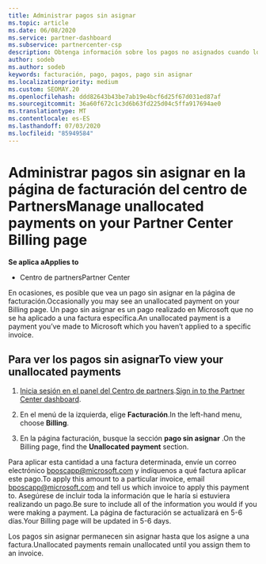 ```yaml
---
title: Administrar pagos sin asignar
ms.topic: article
ms.date: 06/08/2020
ms.service: partner-dashboard
ms.subservice: partnercenter-csp
description: Obtenga información sobre los pagos no asignados cuando los vea en la página de facturación del centro de Partners. Aprenda también a aplicarlos a las facturas.
author: sodeb
ms.author: sodeb
keywords: facturación, pago, pagos, pago sin asignar
ms.localizationpriority: medium
ms.custom: SEOMAY.20
ms.openlocfilehash: ddd82643b43be7ab19e4bcf6d25f67d031ed87af
ms.sourcegitcommit: 36a60f672c1c3d6b63fd225d04c5ffa917694ae0
ms.translationtype: MT
ms.contentlocale: es-ES
ms.lasthandoff: 07/03/2020
ms.locfileid: "85949584"
---
```

# <a name="manage-unallocated-payments-on-your-partner-center-billing-page"></a><span data-ttu-id="1c988-105">Administrar pagos sin asignar en la página de facturación del centro de Partners</span><span class="sxs-lookup"><span data-stu-id="1c988-105">Manage unallocated payments on your Partner Center Billing page</span></span>

<span data-ttu-id="1c988-106">**Se aplica a**</span><span class="sxs-lookup"><span data-stu-id="1c988-106">**Applies to**</span></span>

- <span data-ttu-id="1c988-107">Centro de partners</span><span class="sxs-lookup"><span data-stu-id="1c988-107">Partner Center</span></span>

<span data-ttu-id="1c988-108">En ocasiones, es posible que vea un pago sin asignar en la página de facturación.</span><span class="sxs-lookup"><span data-stu-id="1c988-108">Occasionally you may see an unallocated payment on your Billing page.</span></span> <span data-ttu-id="1c988-109">Un pago sin asignar es un pago realizado en Microsoft que no se ha aplicado a una factura específica.</span><span class="sxs-lookup"><span data-stu-id="1c988-109">An unallocated payment is a payment you’ve made to Microsoft which you haven’t applied to a specific invoice.</span></span>

## <a name="to-view-your-unallocated-payments"></a><span data-ttu-id="1c988-110">Para ver los pagos sin asignar</span><span class="sxs-lookup"><span data-stu-id="1c988-110">To view your unallocated payments</span></span>

1. <span data-ttu-id="1c988-111">[Inicia sesión en el panel del Centro de partners](https://partner.microsoft.com/dashboard/home).</span><span class="sxs-lookup"><span data-stu-id="1c988-111">[Sign in to the Partner Center dashboard](https://partner.microsoft.com/dashboard/home).</span></span>

2. <span data-ttu-id="1c988-112">En el menú de la izquierda, elige **Facturación**.</span><span class="sxs-lookup"><span data-stu-id="1c988-112">In the left-hand menu, choose **Billing**.</span></span>

3. <span data-ttu-id="1c988-113">En la página facturación, busque la sección **pago sin asignar** .</span><span class="sxs-lookup"><span data-stu-id="1c988-113">On the Billing page, find the **Unallocated payment** section.</span></span> 

<span data-ttu-id="1c988-114">Para aplicar esta cantidad a una factura determinada, envíe un correo electrónico bposcapp@microsoft.com y indíquenos a qué factura aplicar este pago.</span><span class="sxs-lookup"><span data-stu-id="1c988-114">To apply this amount to a particular invoice, email bposcapp@microsoft.com and tell us which invoice to apply this payment to.</span></span> <span data-ttu-id="1c988-115">Asegúrese de incluir toda la información que le haría si estuviera realizando un pago.</span><span class="sxs-lookup"><span data-stu-id="1c988-115">Be sure to include all of the information you would if you were making a payment.</span></span> <span data-ttu-id="1c988-116">La página de facturación se actualizará en 5-6 días.</span><span class="sxs-lookup"><span data-stu-id="1c988-116">Your Billing page will be updated in 5-6 days.</span></span> 

<span data-ttu-id="1c988-117">Los pagos sin asignar permanecen sin asignar hasta que los asigne a una factura.</span><span class="sxs-lookup"><span data-stu-id="1c988-117">Unallocated payments remain unallocated until you assign them to an invoice.</span></span> 
